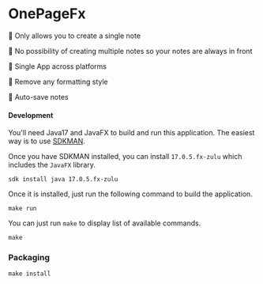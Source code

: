 # OnePageFx

🚀 Only allows you to create a single note

🚀 No possibility of creating multiple notes so your notes are always in front

🚀 Single App across platforms

🚀 Remove any formatting style

🚀 Auto-save notes

#### Development

You'll need Java17 and JavaFX to build and run this application.
The easiest way is to use [SDKMAN](https://sdkman.io/).

Once you have SDKMAN installed, you can install `17.0.5.fx-zulu` which includes the `JavaFX` library.

```shell
sdk install java 17.0.5.fx-zulu
```

Once it is installed, just run the following command to build the application.

```shell
make run 
```  

You can just run `make` to display list of available commands.

```shell
make
```

### Packaging

```shell
make install
```

